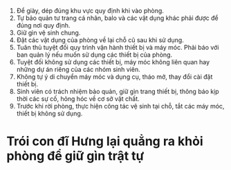 1. Để giày, dép đúng khu vực quy định khi vào phòng.
2. Tự bảo quản tư trang cá nhân, balo và các vật dụng khác phải được để đúng nơi quy định.
3. Giữ gìn vệ sinh chung.
4. Đặt các vật dụng của phòng về lại chỗ cũ sau khi sử dụng.
5. Tuân thủ tuyệt đối quy trình vận hành thiết bị và máy móc. Phải báo với ban quản lý nếu muốn sử dụng các thiết bị của phòng.
6. Tuyệt đối không sử dụng các thiết bị, máy móc không liên quan hay những dự án riêng của các nhóm sinh viên.
7. Không tự ý di chuyển máy móc và dụng cụ, tháo mở, thay đổi cài đặt thiết bị.
8. Sinh viên có trách nhiệm bảo quản, giữ gìn trang thiết bị, thông báo kịp thời các sự cố, hỏng hóc về cơ sở vật chất.
9. Trước khi rời phòng, thực hiện công tác vệ sinh tại chỗ, tắt các máy móc, thiết bị không sử dụng.
# Trói con đĩ Hưng lại quẳng ra khỏi phòng để giữ gìn trật tự